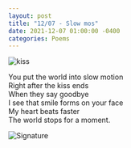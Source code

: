 ```yaml
---
layout: post
title: "12/07 - Slow mos"
date: 2021-12-07 01:00:00 -0400
categories: Poems
---
```


![kiss](https://i.pinimg.com/originals/4a/12/9f/4a129f3bae31879aa85a37fd942c8c7f.png)

You put the world into slow motion <br>
Right after the kiss ends  <br>
When they say goodbye <br>
I see that smile forms on your face <br>
My heart beats faster <br>
The world stops for a moment. <br>

![Signature](https://robertalberto.com/ttdlmr.png)
